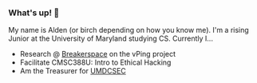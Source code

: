 ### What's up! 👋

<!--
**aldenschmidt/aldenschmidt** is a ✨ _special_ ✨ repository because its `README.md` (this file) appears on your GitHub profile.

Here are some ideas to get you started:

- 🔭 I’m currently working on ...
- 🌱 I’m currently learning ...
- 👯 I’m looking to collaborate on ...
- 🤔 I’m looking for help with ...
- 💬 Ask me about ...
- 📫 How to reach me: ...
- 😄 Pronouns: ...
- ⚡ Fun fact: ...
-->
My name is Alden (or birch depending on how you know me). I'm a rising Junior at the University of Maryland studying CS. 
Currently I...
- Research @ [Breakerspace](https://breakerspace.cs.umd.edu/) on the vPing project
- Facilitate CMSC388U: Intro to Ethical Hacking 
- Am the Treasurer for [UMDCSEC](umdcsec.io)
